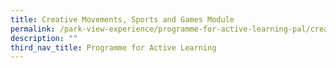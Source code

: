 ```yaml
---
title: Creative Movements, Sports and Games Module
permalink: /park-view-experience/programme-for-active-learning-pal/creative-movements-sports-and-games-module/
description: ""
third_nav_title: Programme for Active Learning
---
```

